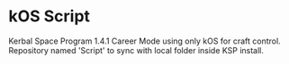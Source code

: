 # kOS Script
Kerbal Space Program 1.4.1 Career Mode using only kOS for craft control.
Repository named 'Script' to sync with local folder inside KSP install.
